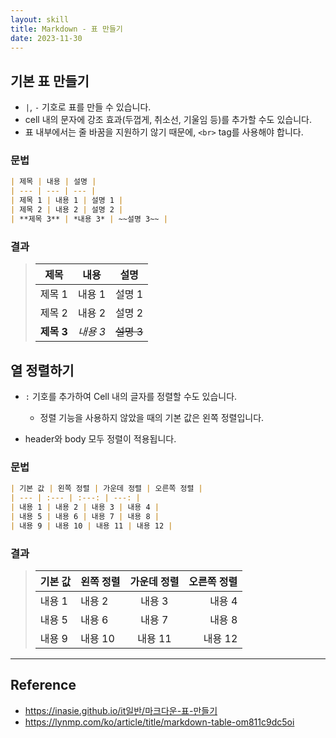 ```yaml
---
layout: skill
title: Markdown - 표 만들기
date: 2023-11-30
---
```





## 기본 표 만들기

- `|`, `-` 기호로 표를 만들 수 있습니다.
- cell 내의 문자에 강조 효과(두껍게, 취소선, 기울임 등)를 추가할 수도 있습니다.
- 표 내부에서는 줄 바꿈을 지원하기 않기 때문에, `<br>` tag를 사용해야 합니다.

### 문법

```markdown
| 제목 | 내용 | 설명 |
| --- | --- | --- |
| 제목 1 | 내용 1 | 설명 1 |
| 제목 2 | 내용 2 | 설명 2 |
| **제목 3** | *내용 3* | ~~설명 3~~ |
```

### 결과

> | 제목 | 내용 | 설명 |
> | --- | --- | --- |
> | 제목 1 | 내용 1 | 설명 1 |
> | 제목 2 | 내용 2 | 설명 2 |
> | **제목 3** | *내용 3* | ~~설명 3~~ |


## 열 정렬하기

- `:` 기호를 추가하여 Cell 내의 글자를 정렬할 수도 있습니다.
    - 정렬 기능을 사용하지 않았을 때의 기본 값은 왼쪽 정렬입니다.

- header와 body 모두 정렬이 적용됩니다.

### 문법

```markdown
| 기본 값 | 왼쪽 정렬 | 가운데 정렬 | 오른쪽 정렬 |
| --- | :--- | :---: | ---: |
| 내용 1 | 내용 2 | 내용 3 | 내용 4 |
| 내용 5 | 내용 6 | 내용 7 | 내용 8 |
| 내용 9 | 내용 10 | 내용 11 | 내용 12 |
```

### 결과

> | 기본 값 | 왼쪽 정렬 | 가운데 정렬 | 오른쪽 정렬 |
> | --- | :--- | :---: | ---: |
> | 내용 1 | 내용 2 | 내용 3 | 내용 4 |
> | 내용 5 | 내용 6 | 내용 7 | 내용 8 |
> | 내용 9 | 내용 10 | 내용 11 | 내용 12 |




---




## Reference

- <https://inasie.github.io/it일반/마크다운-표-만들기>
- <https://lynmp.com/ko/article/title/markdown-table-om811c9dc5oi>